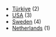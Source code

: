 * [Türkiye](Turkiye.md) (2)
* [USA](USA.md) (3)
* [Sweden](Sweden.md) (4)
* [Netherlands](Netherlands.md) (1)
